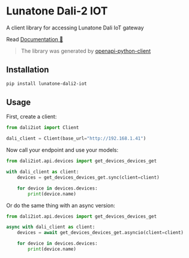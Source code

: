 # Lunatone Dali-2 IOT

A client library for accessing Lunatone Dali IoT gateway

Read [Documentation 📘](https://kiralt.github.io/lunatone-dali2-iot/)

> The library was generated by [openapi-python-client](https://github.com/openapi-generators/openapi-python-client)

## Installation

```bash
pip install lunatone-dali2-iot
```

## Usage

First, create a client:

```python
from dali2iot import Client

dali_client = Client(base_url="http://192.168.1.41")

```

Now call your endpoint and use your models:

```python
from dali2iot.api.devices import get_devices_devices_get

with dali_client as client:
    devices = get_devices_devices_get.sync(client=client)

    for device in devices.devices:
        print(device.name)
```

Or do the same thing with an async version:

```python
from dali2iot.api.devices import get_devices_devices_get

async with dali_client as client:
    devices = await get_devices_devices_get.asyncio(client=client)

    for device in devices.devices:
        print(device.name)
```
